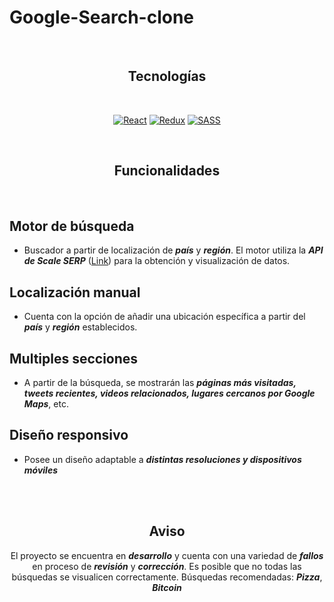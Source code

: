 Google-Search-clone
=============

<br />

<div align="center">
  
## Tecnologías
  
</div>

<br />

<div align="center">

[![React](https://img.shields.io/badge/-React-blue?style=for-the-badge&logo=React)](https://es.reactjs.org/)
[![Redux](https://img.shields.io/badge/-Redux-violet?style=for-the-badge&logo=redux)](https://sass-lang.com/)
[![SASS](https://img.shields.io/badge/-sass-yellow?style=for-the-badge&logo=sass)](https://sass-lang.com/)

</div>

<br />

<div align="center">
  
## Funcionalidades

</div>

<br />

## Motor de búsqueda
* Buscador a partir de localización de ***país*** y ***región***. El motor utiliza la ***API de Scale SERP*** ([Link](https://app.scaleserp.com/playground)) para la  obtención y visualización de datos.

## Localización manual
* Cuenta con la opción de añadir una ubicación específica a partir del ***país*** y ***región*** establecidos.

## Multiples secciones
* A partir de la búsqueda, se mostrarán las ***páginas más visitadas, tweets recientes, videos relacionados, lugares cercanos por Google Maps***, etc. 

## Diseño responsivo
* Posee un diseño adaptable a ***distintas resoluciones y dispositivos móviles***

<br />
<br />

<div align="center">
  
## Aviso
El proyecto se encuentra en ***desarrollo*** y cuenta con una variedad de ***fallos*** en proceso de ***revisión*** y ***corrección***. Es posible que no todas las búsquedas se visualicen correctamente. Búsquedas recomendadas: ***Pizza***, ***Bitcoin***

</div>

<br />
<br />
